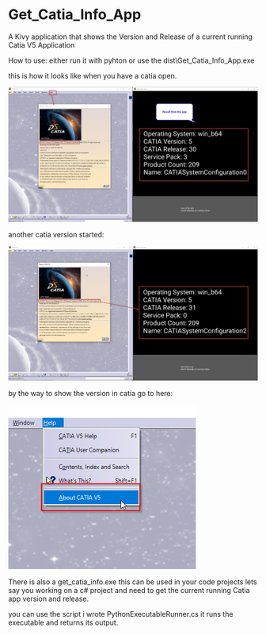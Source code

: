 # Get_Catia_Info_App
A Kivy application that shows the Version and Release of a current running Catia V5 Application



How to use:
either run it with pyhton or use the 
dist\Get_Catia_Info_App.exe

this is how it looks like when you have a catia open.

![alt text](image.png)




another catia version started:

![alt text](image-2.png)








by the way to show the version in catia go to here:

![alt text](image-1.png)








There is also a  get_catia_info.exe this can be used in your code projects 
lets say you working on a c# project and need to get the current running Catia 
app version and release.

you can use the script i wrote  PythonExecutableRunner.cs
it runs the executable and returns its output.
